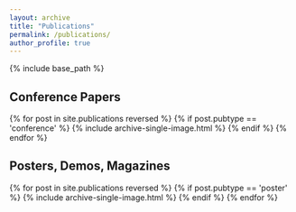 ```yaml
---
layout: archive
title: "Publications"
permalink: /publications/
author_profile: true
---
```


<!-- {% if site.author.googlescholar %}
  You can also find my articles on <u><a href="{{site.author.googlescholar}}">my Google Scholar profile</a>.</u>
{% endif %} -->

{% include base_path %}


<h2>Conference Papers</h2>
{% for post in site.publications reversed %}
  {% if post.pubtype == 'conference' %}
      {% include archive-single-image.html %}
  {% endif %}
{% endfor %}

<!-- <h2>Symposiums, Workshops</h2>
{% for post in site.publications reversed %}
  {% if post.pubtype == 'symposium' %}
      {% include archive-single-image.html %}
  {% endif %}
{% endfor %} -->

<h2>Posters, Demos, Magazines</h2>
{% for post in site.publications reversed %}
  {% if post.pubtype == 'poster' %}
      {% include archive-single-image.html %}
  {% endif %}
{% endfor %}

